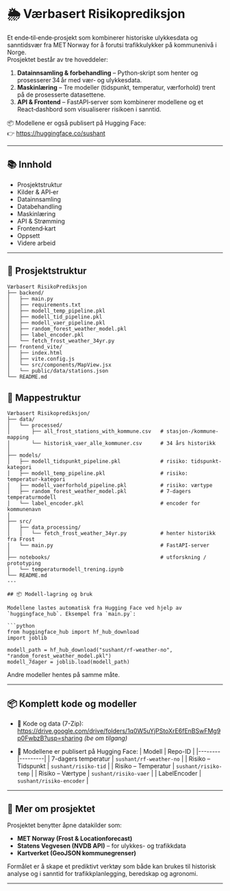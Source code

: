 
# 🌦️ Værbasert Risikoprediksjon

Et ende‑til‑ende‑prosjekt som kombinerer historiske ulykkesdata og sanntidsvær fra MET Norway for å forutsi trafikkulykker på kommunenivå i Norge.  
Prosjektet består av tre hoveddeler:

1. **Datainnsamling & forbehandling** – Python‑skript som henter og prosesserer 34 år med vær‑ og ulykkesdata.
2. **Maskinlæring** – Tre modeller (tidspunkt, temperatur, værforhold) trent på de prosesserte datasettene.
3. **API & Frontend** – FastAPI‑server som kombinerer modellene og et React‑dashbord som visualiserer risikoen i sanntid.

📦 Modellene er også publisert på Hugging Face:  
👉 https://huggingface.co/sushant

---

## 📚 Innhold
- Prosjektstruktur
- Kilder & API‑er
- Datainnsamling
- Databehandling
- Maskinlæring
- API & Strømming
- Frontend‑kart
- Oppsett
- Videre arbeid

---

## 📁 Prosjektstruktur

```
Værbasert RisikoPrediksjon
├── backend/
│   ├── main.py
│   ├── requirements.txt
│   ├── modell_temp_pipeline.pkl
│   ├── modell_tid_pipeline.pkl
│   ├── modell_vaer_pipeline.pkl
│   ├── random_forest_weather_model.pkl
│   ├── label_encoder.pkl
│   └── fetch_frost_weather_34yr.py
├── frontend_vite/
│   ├── index.html
│   ├── vite.config.js
│   └── src/components/MapView.jsx
│   └── public/data/stations.json
└── README.md
```
## 📂 Mappestruktur

```
Værbasert Risikoprediksjon/
├── data/
│   └── processed/
│       ├── all_frost_stations_with_kommune.csv   # stasjon-/kommune-mapping
│       └── historisk_vaer_alle_kommuner.csv      # 34 års historikk
│
├── models/
│   ├── modell_tidspunkt_pipeline.pkl             # risiko: tidspunkt-kategori
│   ├── modell_temp_pipeline.pkl                  # risiko: temperatur-kategori
│   ├── modell_vaerforhold_pipeline.pkl           # risiko: værtype
│   ├── random_forest_weather_model.pkl           # 7-dagers temperaturmodell
│   └── label_encoder.pkl                         # encoder for kommunenavn
│
├── src/
│   ├── data_processing/
│   │   └── fetch_frost_weather_34yr.py           # henter historikk fra Frost
│   └── main.py                                   # FastAPI-server
│
├── notebooks/                                    # utforskning / prototyping
│   └── temperaturmodell_trening.ipynb
└── README.md
---

## 📦 Modell-lagring og bruk

Modellene lastes automatisk fra Hugging Face ved hjelp av `huggingface_hub`. Eksempel fra `main.py`:

```python
from huggingface_hub import hf_hub_download
import joblib

modell_path = hf_hub_download("sushant/rf-weather-no", "random_forest_weather_model.pkl")
modell_7dager = joblib.load(modell_path)
```

Andre modeller hentes på samme måte.

---

## 📦 Komplett kode og modeller

- 🔗 Kode og data (7-Zip):  
  https://drive.google.com/drive/folders/1q0W5uYjPStoXrE6fEnBSwFMg9p0FwbzB?usp=sharing *(be om tilgang)*

- 🤖 Modellene er publisert på Hugging Face:
    | Modell | Repo-ID |
    |--------|---------|
    | 7-dagers temperatur | `sushant/rf-weather-no` |
    | Risiko – Tidspunkt | `sushant/risiko-tid` |
    | Risiko – Temperatur | `sushant/risiko-temp` |
    | Risiko – Værtype | `sushant/risiko-vaer` |
    | LabelEncoder | `sushant/risiko-encoder` |

---

## 🧠 Mer om prosjektet

Prosjektet benytter åpne datakilder som:

- **MET Norway (Frost & Locationforecast)**
- **Statens Vegvesen (NVDB API)** – for ulykkes- og trafikkdata
- **Kartverket (GeoJSON kommunegrenser)**

Formålet er å skape et prediktivt verktøy som både kan brukes til historisk analyse og i sanntid for trafikkplanlegging, beredskap og agronomi.

---

